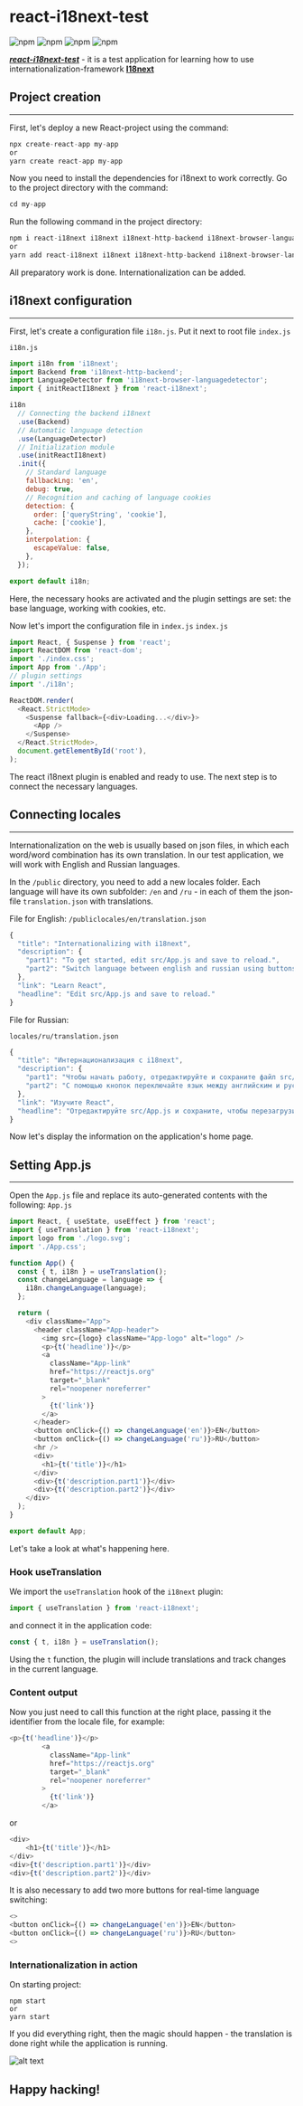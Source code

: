 # react-i18next-test

![npm](https://img.shields.io/npm/v/react?color=turquoise&label=%20React%20&) ![npm](https://img.shields.io/npm/v/react-i18next?label=React-i18next) ![npm](https://img.shields.io/npm/v/i18next?color=coral&label=i18next) ![npm](https://img.shields.io/npm/v/react-select?color=green&label=React-select)

***[react-i18next-test](https://psg-i18next-test.netlify.app)*** - it is a test application for learning how to use internationalization-framework **[I18next](https://www.i18next.com/)**
## Project creation
___
First, let's deploy a new React-project using the command:
```javascript
npx create-react-app my-app
or
yarn create react-app my-app
```
Now you need to install the dependencies for i18next to work correctly. Go to the project directory with the command:
```javascript
cd my-app
```
Run the following command in the project directory:
```javascript
npm i react-i18next i18next i18next-http-backend i18next-browser-languagedetector
or
yarn add react-i18next i18next i18next-http-backend i18next-browser-languagedetector
```
All preparatory work is done. Internationalization can be added.
## i18next configuration
___
First, let's create a configuration file ```i18n.js```. Put it next to root file ```index.js```

```i18n.js```
```javascript
import i18n from 'i18next';
import Backend from 'i18next-http-backend';
import LanguageDetector from 'i18next-browser-languagedetector';
import { initReactI18next } from 'react-i18next';

i18n
  // Connecting the backend i18next
  .use(Backend)
  // Automatic language detection
  .use(LanguageDetector)
  // Initialization module
  .use(initReactI18next)
  .init({
    // Standard language
    fallbackLng: 'en',
    debug: true,
    // Recognition and caching of language cookies
    detection: {
      order: ['queryString', 'cookie'],
      cache: ['cookie'],
    },
    interpolation: {
      escapeValue: false,
    },
  });

export default i18n;
```
Here, the necessary hooks are activated and the plugin settings are set: the base language, working with cookies, etc.

Now let's import the configuration file in ```index.js```
```index.js```

```javascript
import React, { Suspense } from 'react';
import ReactDOM from 'react-dom';
import './index.css';
import App from './App';
// plugin settings
import './i18n';

ReactDOM.render(
  <React.StrictMode>
    <Suspense fallback={<div>Loading...</div>}>
      <App />
    </Suspense>
  </React.StrictMode>,
  document.getElementById('root'),
);
```
The react i18next plugin is enabled and ready to use. The next step is to connect the necessary languages.
## Connecting locales
___
Internationalization on the web is usually based on json files, in which each word/word combination has its own translation. In our test application, we will work with English and Russian languages.

In the ```/public``` directory, you need to add a new locales folder. Each language will have its own subfolder: ```/en``` and ```/ru``` - in each of them the json-file ```translation.json``` with translations.

File for English:
```/publiclocales/en/translation.json```
```javascript
{
  "title": "Internationalizing with i18next",
  "description": {
    "part1": "To get started, edit src/App.js and save to reload.",
    "part2": "Switch language between english and russian using buttons above."
  },
  "link": "Learn React",
  "headline": "Edit src/App.js and save to reload."
}
```
File for Russian:

```locales/ru/translation.json```
```javascript
{
  "title": "Интернационализация с i18next",
  "description": {
    "part1": "Чтобы начать работу, отредактируйте и сохраните файл src/App.js.",
    "part2": "С помощью кнопок переключайте язык между английским и русским."
  },
  "link": "Изучите React",
  "headline": "Отредактируйте src/App.js и сохраните, чтобы перезагрузить."
}
```
Now let's display the information on the application's home page.

## Setting App.js
___
Open the ```App.js``` file and replace its auto-generated contents with the following:
```App.js```
```javascript
import React, { useState, useEffect } from 'react';
import { useTranslation } from 'react-i18next';
import logo from './logo.svg';
import './App.css';

function App() {
  const { t, i18n } = useTranslation();
  const changeLanguage = language => {
    i18n.changeLanguage(language);
  };

  return (
    <div className="App">
      <header className="App-header">
        <img src={logo} className="App-logo" alt="logo" />
        <p>{t('headline')}</p>
        <a
          className="App-link"
          href="https://reactjs.org"
          target="_blank"
          rel="noopener noreferrer"
        >
          {t('link')}
        </a>
      </header>
      <button onClick={() => changeLanguage('en')}>EN</button>
      <button onClick={() => changeLanguage('ru')}>RU</button>
      <hr />
      <div>
        <h1>{t('title')}</h1>
      </div>
      <div>{t('description.part1')}</div>
      <div>{t('description.part2')}</div>
    </div>
  );
}

export default App;
```
Let's take a look at what's happening here.
### Hook useTranslation
We import the ```useTranslation``` hook of the ```i18next``` plugin:
```javascript
import { useTranslation } from 'react-i18next';
```
and connect it in the application code:
```javascript
const { t, i18n } = useTranslation();
```
Using the `t` function, the plugin will include translations and track changes in the current language.
### Content output
Now you just need to call this function at the right place, passing it the identifier from the locale file, for example:
```javascript
<p>{t('headline')}</p>
        <a
          className="App-link"
          href="https://reactjs.org"
          target="_blank"
          rel="noopener noreferrer"
        >
          {t('link')}
        </a>
```
or
```javascript
<div>
    <h1>{t('title')}</h1>
</div>
<div>{t('description.part1')}</div>
<div>{t('description.part2')}</div>
```
It is also necessary to add two more buttons for real-time language switching:
```javascript
<>
<button onClick={() => changeLanguage('en')}>EN</button>
<button onClick={() => changeLanguage('ru')}>RU</button>
<>
```
### Internationalization in action
On starting project:
 ```
npm start
or
yarn start
```
If you did everything right, then the magic should happen - the translation is done right while the application is running.

![alt text](./src/img/app.gif "Using react-i18next-test")
## Happy hacking!

